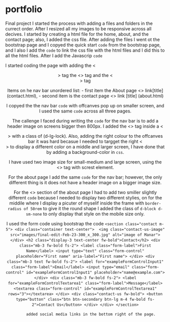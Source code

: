 # portfolio
Final project 
I started the process with adding a files and folders in the currect order. After I resized all my images to be responsive across all decives.
I started by creating a html file for the home, about, and the contact page; also, I added the css file. 
After adding the files I went ot the bootstrap page and I copyed the quick start `code` from the bootstrap page, and I also I add the <link> `code` to link the css file with the html files and I did this to all the html files. After I add the Javascrip `code` <!--- <script src="https://cdn.jsdelivr.net/npm/@popperjs/core@2.11.7/dist/umd/popper.min.js" integrity="sha384-zYPOMqeu1DAVkHiLqWBUTcbYfZ8osu1Nd6Z89ify25QV9guujx43ITvfi12/QExE" crossorigin="anonymous"></script> --->
<!----
<script src="https://cdn.jsdelivr.net/npm/bootstrap@5.3.0-alpha3/dist/js/bootstrap.min.js" integrity="sha384-Y4oOpwW3duJdCWv5ly8SCFYWqFDsfob/3GkgExXKV4idmbt98QcxXYs9UoXAB7BZ" crossorigin="anonymous"></script> ----->

I started coding the page with adding the <<header>> tag the <<mian>> tag and the <<footer>> tag

<!----------------- Header -------------------->
 Items on he nav bar unordered list: - first item the About page <<a>> link[title] (contact.html), - second item is the contact page <<a>> link [title] (about.html)

I copyed the the nav bar `code` with offcanves pop up on smaller screen, and I used the same `code` across all three pages.

The callenge I faced during writing the `code` for the nav bar is to add a header image on screens bigger then 800px. I added the <<img>> tag inside a <<div>> with a class of (d-lg-lock). Also, adding the right colour to the offcanves bar it was hard becasue I needed to targget the right <<div>> to display a different color on a middle and larger screen, I have done that by adding a background-color in `css`.


I have used two image size for small-medium and large screen, using the <<picture>> tag with screst element. 

<!--====================== for the about page===========================----->
For the about page I add the same `code` for the nav bar; however, the only different thing is it does not have a header image on a bigger image size. 

For the <<mian>> section of the about page I had to add two smiller slightly different `code`  because I needed to display two different stylies, on for the middile where I display a picuter of myselif inside the frame with `border-radius of 50rem` to give it the round shape I added the class of `d-block d-sm-none` to only display that style on the mobile size only. 


<!-----------------------------------===================For the contact page    ========================------------------------------------------------------------------->

I used the form code using bootstrap the code `<section class="contact m-5">
          <div class="container text-center"> 
              <img class="contact-us-image" src="images/final-edit-Feb-23-300_x_300.jpg" alt="image of Manar"> 
          </div>
              <h2 class="display-3 text-center fw-bold">Contact</h2>
          <div class="mb-3 fw-bold fs-2">
                <label class="form-label">First Name</label>
                <input type="text" class="form-control" placeholder="First name" aria-label="First name">
          </div>
            <div class="mb-3 text fw-bold fs-2">
                <label for="exampleFormControlInput1" class="form-label">Email</label>
                <input type="email" class="form-control" id="exampleFormControlInput1" placeholder="name@example.com">
          </div>
          <div class="mb-3 fw-bold fs-2">
                <label for="exampleFormControlTextarea1" class="form-label">Message</label>
                <textarea class="form-control" id="exampleFormControlTextarea1" rows="3"></textarea>
          </div>
          <div class="contact-us fw-bold">
                <button type="button" class="btn btn-secondary btn-lg m-4 fw-bold fs-2">Contact Us</button>
          </div>
          </div>
          </section>`

          added social media links in the bottom right of the page. 